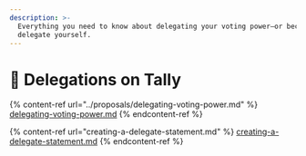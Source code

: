 ```yaml
---
description: >-
  Everything you need to know about delegating your voting power—or becoming a
  delegate yourself.
---
```


# 🤝 Delegations on Tally

{% content-ref url="../proposals/delegating-voting-power.md" %}
[delegating-voting-power.md](../proposals/delegating-voting-power.md)
{% endcontent-ref %}

{% content-ref url="creating-a-delegate-statement.md" %}
[creating-a-delegate-statement.md](creating-a-delegate-statement.md)
{% endcontent-ref %}
